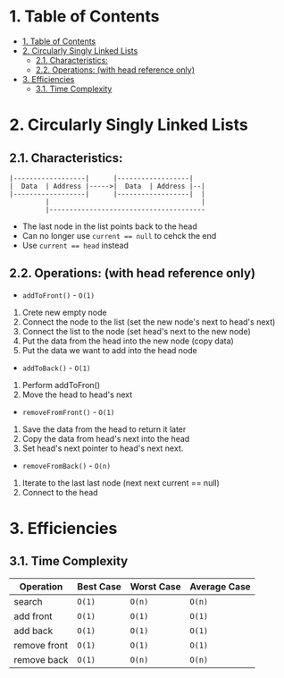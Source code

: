 # 1. Table of Contents
<!-- TOC -->

- [1. Table of Contents](#1-table-of-contents)
- [2. Circularly Singly Linked Lists](#2-circularly-singly-linked-lists)
    - [2.1. Characteristics:](#21-characteristics)
    - [2.2. Operations: (with head reference only)](#22-operations-with-head-reference-only)
- [3. Efficiencies](#3-efficiencies)
    - [3.1. Time Complexity](#31-time-complexity)

<!-- /TOC -->


# 2. Circularly Singly Linked Lists

## 2.1. Characteristics:
```
|------------------|      |------------------|
|  Data  | Address |----->|  Data  | Address |--|
|------------------|      |------------------|  |
         |                                      |
         |---------------------------------------
```
* The last node in the list points back to the head
* Can no longer use `current == null` to cehck the end
* Use `current == head` instead

## 2.2. Operations: (with head reference only)

* `addToFront()` - `O(1)`
1. Crete new empty node
2. Connect the node to the list (set the new node's next to head's next)
3. Connect the list to the node (set head's next to the new node)
4. Put the data from the head into the new node (copy data)
5. Put the data we want to add into the head node

* `addToBack()` - `O(1)`
1. Perform addToFron()
2. Move the head to head's next

* `removeFromFront()` - `O(1)`
1. Save the data from the head to return it later
2. Copy the data from head's next into the head
3. Set head's next pointer to head's next next.

* `removeFromBack()` - `O(n)`
1. Iterate to the last last node (next next current == null)
2. Connect to the head

# 3. Efficiencies
## 3.1. Time Complexity
|Operation|Best Case | Worst Case | Average Case|
|---|---|---|---|
|search|`O(1)`|`O(n)`|`O(n)`|
|add front|`O(1)`|`O(1)`|`O(1)`|
|add back|`O(1)`|`O(1)`|`O(1)`|
|remove front|`O(1)`|`O(1)`|`O(1)`|
|remove back|`O(1)`|`O(n)`|`O(n)`|